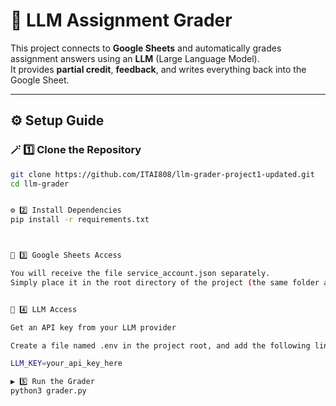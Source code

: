 # 🧠 LLM Assignment Grader

This project connects to **Google Sheets** and automatically grades assignment answers using an **LLM** (Large Language Model).  
It provides **partial credit**, **feedback**, and writes everything back into the Google Sheet.

---

## ⚙️ Setup Guide

### 🪄 1️⃣ Clone the Repository
```bash
git clone https://github.com/ITAI808/llm-grader-project1-updated.git
cd llm-grader


⚙️ 2️⃣ Install Dependencies
pip install -r requirements.txt



📄 3️⃣ Google Sheets Access

You will receive the file service_account.json separately.
Simply place it in the root directory of the project (the same folder as grader.py).


🔑 4️⃣ LLM Access

Get an API key from your LLM provider

Create a file named .env in the project root, and add the following line:

LLM_KEY=your_api_key_here

▶️ 5️⃣ Run the Grader
python3 grader.py
